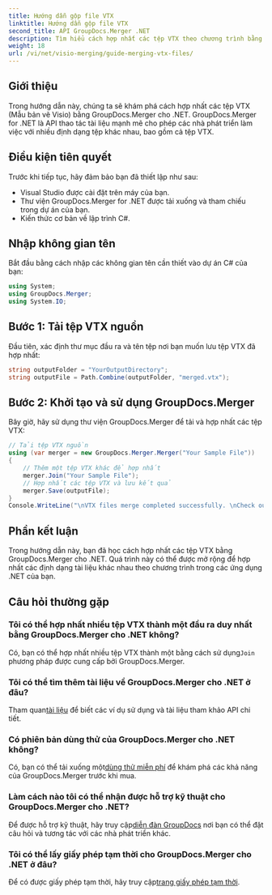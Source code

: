 ```yaml
---
title: Hướng dẫn gộp file VTX
linktitle: Hướng dẫn gộp file VTX
second_title: API GroupDocs.Merger .NET
description: Tìm hiểu cách hợp nhất các tệp VTX theo chương trình bằng GroupDocs.Merger cho .NET. Hướng dẫn từng bước với các ví dụ về mã.
weight: 18
url: /vi/net/visio-merging/guide-merging-vtx-files/
---
```

## Giới thiệu
Trong hướng dẫn này, chúng ta sẽ khám phá cách hợp nhất các tệp VTX (Mẫu bản vẽ Visio) bằng GroupDocs.Merger cho .NET. GroupDocs.Merger for .NET là API thao tác tài liệu mạnh mẽ cho phép các nhà phát triển làm việc với nhiều định dạng tệp khác nhau, bao gồm cả tệp VTX.
## Điều kiện tiên quyết
Trước khi tiếp tục, hãy đảm bảo bạn đã thiết lập như sau:
- Visual Studio được cài đặt trên máy của bạn.
- Thư viện GroupDocs.Merger for .NET được tải xuống và tham chiếu trong dự án của bạn.
- Kiến thức cơ bản về lập trình C#.

## Nhập không gian tên
Bắt đầu bằng cách nhập các không gian tên cần thiết vào dự án C# của bạn:
```csharp
using System; 
using GroupDocs.Merger;
using System.IO;
```
## Bước 1: Tải tệp VTX nguồn
Đầu tiên, xác định thư mục đầu ra và tên tệp nơi bạn muốn lưu tệp VTX đã hợp nhất:
```csharp
string outputFolder = "YourOutputDirectory";
string outputFile = Path.Combine(outputFolder, "merged.vtx");
```
## Bước 2: Khởi tạo và sử dụng GroupDocs.Merger
Bây giờ, hãy sử dụng thư viện GroupDocs.Merger để tải và hợp nhất các tệp VTX:
```csharp
// Tải tệp VTX nguồn
using (var merger = new GroupDocs.Merger.Merger("Your Sample File"))
{
    // Thêm một tệp VTX khác để hợp nhất
    merger.Join("Your Sample File");
    // Hợp nhất các tệp VTX và lưu kết quả
    merger.Save(outputFile);
}
Console.WriteLine("\nVTX files merge completed successfully. \nCheck output in {0}", outputFolder);
```

## Phần kết luận
Trong hướng dẫn này, bạn đã học cách hợp nhất các tệp VTX bằng GroupDocs.Merger cho .NET. Quá trình này có thể được mở rộng để hợp nhất các định dạng tài liệu khác nhau theo chương trình trong các ứng dụng .NET của bạn.

## Câu hỏi thường gặp
### Tôi có thể hợp nhất nhiều tệp VTX thành một đầu ra duy nhất bằng GroupDocs.Merger cho .NET không?
 Có, bạn có thể hợp nhất nhiều tệp VTX thành một bằng cách sử dụng`Join` phương pháp được cung cấp bởi GroupDocs.Merger.
### Tôi có thể tìm thêm tài liệu về GroupDocs.Merger cho .NET ở đâu?
 Tham quan[tài liệu](https://tutorials.groupdocs.com/merger/net/) để biết các ví dụ sử dụng và tài liệu tham khảo API chi tiết.
### Có phiên bản dùng thử của GroupDocs.Merger cho .NET không?
 Có, bạn có thể tải xuống một[dùng thử miễn phí](https://releases.groupdocs.com/) để khám phá các khả năng của GroupDocs.Merger trước khi mua.
### Làm cách nào tôi có thể nhận được hỗ trợ kỹ thuật cho GroupDocs.Merger cho .NET?
 Để được hỗ trợ kỹ thuật, hãy truy cập[diễn đàn GroupDocs](https://forum.groupdocs.com/c/merger/32) nơi bạn có thể đặt câu hỏi và tương tác với các nhà phát triển khác.
### Tôi có thể lấy giấy phép tạm thời cho GroupDocs.Merger cho .NET ở đâu?
 Để có được giấy phép tạm thời, hãy truy cập[trang giấy phép tạm thời](https://purchase.groupdocs.com/temporary-license/).